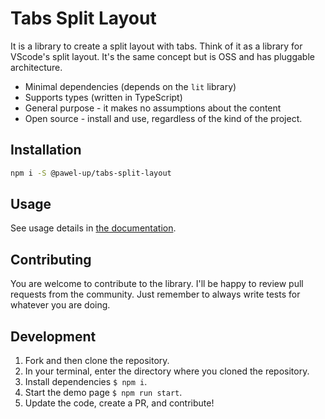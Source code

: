 # Tabs Split Layout

It is a library to create a split layout with tabs. Think of it as a library for VScode's split layout. It's the same concept but is OSS and has pluggable architecture.

- Minimal dependencies (depends on the `lit` library)
- Supports types (written in TypeScript)
- General purpose - it makes no assumptions about the content
- Open source - install and use, regardless of the kind of the project.

## Installation

```sh
npm i -S @pawel-up/tabs-split-layout
```

## Usage

See usage details in [the documentation](docs/readme.md).

## Contributing

You are welcome to contribute to the library. I'll be happy to review pull requests from the community. Just remember to always write tests for whatever you are doing.

## Development

1. Fork and then clone the repository.
1. In your terminal, enter the directory where you cloned the repository.
1. Install dependencies `$ npm i`.
1. Start the demo page `$ npm run start`.
1. Update the code, create a PR, and contribute!
